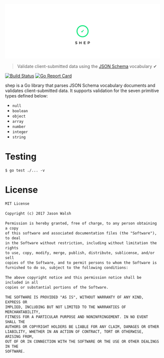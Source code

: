 <p align="center">
  <a href="https://github.com/rightlag/shep"><img src="assets/title.png"></a>
</p>

> Validate client-submitted data using the [JSON Schema](http://json-schema.org/) vocabulary ✔

[![Build Status](https://img.shields.io/travis/rightlag/shep.svg?style=flat-square)](https://travis-ci.org/rightlag/shep) [![Go Report Card](https://goreportcard.com/badge/github.com/rightlag/shep?style=flat-square)](https://goreportcard.com/report/github.com/rightlag/shep)

shep is a Go library that parses JSON Schema vocabulary documents and validates client-submitted data. It supports validation for the seven primitive types defined below:

- `null`
- `boolean`
- `object`
- `array`
- `number`
- `integer`
- `string`

# Testing

    $ go test ./... -v

# License

```
MIT License

Copyright (c) 2017 Jason Walsh

Permission is hereby granted, free of charge, to any person obtaining a copy
of this software and associated documentation files (the "Software"), to deal
in the Software without restriction, including without limitation the rights
to use, copy, modify, merge, publish, distribute, sublicense, and/or sell
copies of the Software, and to permit persons to whom the Software is
furnished to do so, subject to the following conditions:

The above copyright notice and this permission notice shall be included in all
copies or substantial portions of the Software.

THE SOFTWARE IS PROVIDED "AS IS", WITHOUT WARRANTY OF ANY KIND, EXPRESS OR
IMPLIED, INCLUDING BUT NOT LIMITED TO THE WARRANTIES OF MERCHANTABILITY,
FITNESS FOR A PARTICULAR PURPOSE AND NONINFRINGEMENT. IN NO EVENT SHALL THE
AUTHORS OR COPYRIGHT HOLDERS BE LIABLE FOR ANY CLAIM, DAMAGES OR OTHER
LIABILITY, WHETHER IN AN ACTION OF CONTRACT, TORT OR OTHERWISE, ARISING FROM,
OUT OF OR IN CONNECTION WITH THE SOFTWARE OR THE USE OR OTHER DEALINGS IN THE
SOFTWARE.
```
